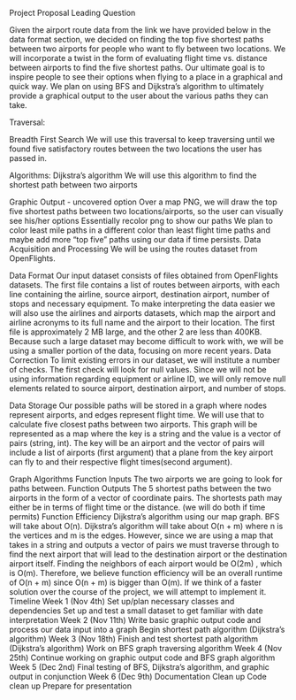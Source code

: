 Project Proposal
Leading Question

Given the airport route data from the link we have provided below in the data format section, we decided on finding the top five shortest paths between two airports for people who want to fly between two locations. We will incorporate a twist in the form of evaluating flight time vs. distance between airports to find the five shortest paths. Our ultimate goal is to inspire people to see their options when flying to a place in a graphical and quick way. We plan on using BFS and Dijkstra’s algorithm to ultimately provide a graphical output to the user about the various paths they can take. 

Traversal:

Breadth First Search 
We will use this traversal to keep traversing until we found five satisfactory routes between the two locations the user has passed in. 

Algorithms:
Dijkstra’s algorithm
We will use this algorithm to find the shortest path between two airports

Graphic Output - uncovered option
Over a map PNG, we will draw the top five shortest paths between two locations/airports, so the user can visually see his/her options 
Essentially recolor png to show our paths
We plan to color least mile paths in a different color than least flight time paths and maybe add more “top five” paths using our data if time persists.
Data Acquisition and Processing
We will be using the routes dataset from OpenFlights.

Data Format
Our input dataset consists of files obtained from OpenFlights datasets. The first file contains a list of routes between airports, with each line containing the airline, source airport, destination airport, number of stops and necessary equipment. To make interpreting the data easier we will also use the airlines and airports datasets, which map the airport and airline acronyms to its full name and the airport to their location.
The first file is approximately 2 MB large, and the other 2 are less than 400KB. Because such a large dataset may become difficult to work with, we will be using a smaller portion of the data, focusing on more recent years.
Data Correction 
To limit existing errors in our dataset, we will institute a number of checks. The first check will look for null values. Since we will not be using information regarding equipment or airline ID, we will only remove null elements related to source airport, destination airport, and number of stops.
 
Data Storage
Our possible paths will be stored in a graph where nodes represent airports, and edges represent flight time. We will use that to calculate five closest paths between two airports. This graph will be represented as a map where the key is a string and the value is a vector of pairs (string, int). The key will be an airport and the vector of pairs will include a list of airports (first argument) that a plane from the key airport can fly to and their respective flight times(second argument). 

Graph Algorithms 
Function Inputs
The two airports we are going to look for paths between. 
Function Outputs
The 5 shortest paths between the two airports in the form of a vector of coordinate pairs. The shortests path may either be in terms of flight time or the distance. (we will do both if time permits)
Function Efficiency
Dijkstra’s algorithm using our map graph. BFS will take about O(n). Dijkstra’s algorithm will take about O(n + m) where n is the vertices and m is the edges. However, since we are using a map that takes in a string and outputs a vector of pairs we must traverse through to find the next airport that will lead to the destination airport or the destination airport itself. Finding the neighbors of each airport would be O(2m) , which is O(m). Therefore, we believe function efficiency will be an overall runtime of O(n + m) since O(n + m) is bigger than O(m).
If we think of a faster solution over the course of the project, we will attempt to implement it.
Timeline
Week 1 (Nov 4th)
Set up/plan necessary classes and dependencies
Set up and test a small dataset to get familiar with date interpretation
Week 2 (Nov 11th)
Write basic graphic output code and process our data input into a graph
Begin shortest path algorithm (Dijkstra’s algorithm) 
Week 3 (Nov 18th)
Finish and test shortest path algorithm (Dijkstra’s algorithm) 
Work on BFS graph traversing algorithm
Week 4 (Nov 25th)
Continue working on graphic output code and BFS graph algorithm
Week 5 (Dec 2nd)
Final testing of BFS, Dijkstra’s algorithm, and graphic output in conjunction
Week 6 (Dec 9th)
Documentation Clean up 
Code clean up 
Prepare for presentation 

